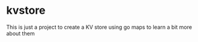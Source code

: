 # kvstore

This is just a project to create a KV store using go maps to learn a bit more about them
